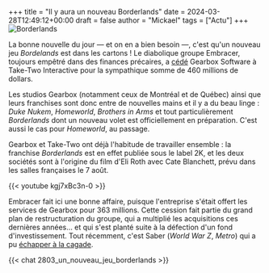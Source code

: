 +++
title = "Il y aura un nouveau Borderlands"
date = 2024-03-28T12:49:12+00:00
draft = false
author = "Mickael"
tags = ["Actu"]
+++ 
![Borderlands](borderlands "Il y en a au moins un à qui ça fait plaisir.") 

La bonne nouvelle du jour — et on en a bien besoin —, c'est qu'un nouveau jeu *Bordelands* est dans les cartons ! Le diabolique groupe Embracer, toujours empêtré dans des finances précaires, a [cédé](https://embracer.com/releases/embracer-group-divests-gearbox-entertainment-for-a-consideration-of-usd-460-million-to-take-two-interactive-software-inc/) Gearbox Software à Take-Two Interactive pour la sympathique somme de 460 millions de dollars.

Les studios Gearbox (notamment ceux de Montréal et de Québec) ainsi que leurs franchises sont donc entre de nouvelles mains et il y a du beau linge : *Duke Nukem*, *Homeworld*, *Brothers in Arms* et tout particulièrement *Borderlands* dont un nouveau volet est officiellement en préparation. C'est aussi le cas pour *Homeworld*, au passage.

Gearbox et Take-Two ont déjà l'habitude de travailler ensemble :  la franchise *Borderlands* est en effet publiée sous le label 2K, et les deux sociétés sont à l'origine du film d'Eli Roth avec Cate Blanchett, prévu dans les salles françaises le 7 août. 

{{< youtube kgj7xBc3n-0 >}} 

Embracer fait ici une bonne affaire, puisque l'entreprise s'était offert les services de Gearbox pour 363 millions. Cette cession fait partie du grand plan de restructuration du groupe, qui a multiplié les acquisitions ces dernières années… et qui s'est planté suite à la défection d'un fond d'investissement. Tout récemment, c'est Saber (*World War Z*, *Metro*) qui a pu [échapper à la cagade](https://nostick.fr/articles/2024/mars/1403_saberinteractive/).

{{< chat 2803_un_nouveau_jeu_borderlands >}}